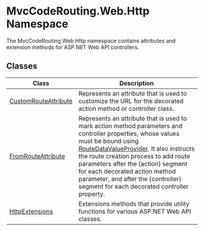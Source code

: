MvcCodeRouting.Web.Http Namespace
=================================
The MvcCodeRouting.Web.Http namespace contains attributes and extension methods for ASP.NET Web API controllers.


Classes
-------

Class                     | Description                                                                                                                                                                                                                                                                                                                                                                           
------------------------- | ------------------------------------------------------------------------------------------------------------------------------------------------------------------------------------------------------------------------------------------------------------------------------------------------------------------------------------------------------------------------------------- 
[CustomRouteAttribute][1] | Represents an attribute that is used to customize the URL for the decorated action method or controller class.                                                                                                                                                                                                                                                                        
[FromRouteAttribute][2]   | Represents an attribute that is used to mark action method parameters and controller properties, whose values must be bound using [RouteDataValueProvider][3]. It also instructs the route creation process to add route parameters after the {action} segment for each decorated action method parameter, and after the {controller} segment for each decorated controller property. 
[HttpExtensions][4]       | Extensions methods that provide utility functions for various ASP.NET Web API classes.                                                                                                                                                                                                                                                                                                

[1]: CustomRouteAttribute/README.md
[2]: FromRouteAttribute/README.md
[3]: http://msdn.microsoft.com/en-us/library/hh834976
[4]: HttpExtensions/README.md